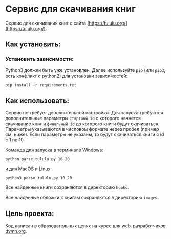 # Сервис для скачивания книг

Сервис для скачивания книг с сайта [https://tululu.org/](https://tululu.org/).

## Как установить:

### Установить зависимости:

Python3 должен быть уже установлен. Далее используйте `pip` (или `pip3`, есть
конфликт с python2) для установки зависимостей:

```
pip install -r requirements.txt
```

## Как использовать:

Сервис не требует дополнительной настройки. Для запуска требуются
дополнительные параметры `стартовй id` с которого начнется скачивание книг
и `финальный id` до которого книги будут скачиваться. Параметры указываются в
числовом формате через пробел (пример см. ниже). Если параметры не указаны, то
будут скачиваться книги с id с 1 по 10.

Команда для запуска в терминале Windows:

```
python parse_tululu.py 10 20
```

и для MacOS и Linux:

```
python3 parse_tululu.py 10 20
```

Все найденные книги сохраняются в директорию `books`.

Все найденные обложки к книгам сохраняются в директорию `images`.

## Цель проекта:

Код написан в образовательных целях на курсе для
web-разработчиков [dvmn.org](https://dvmn.org/).